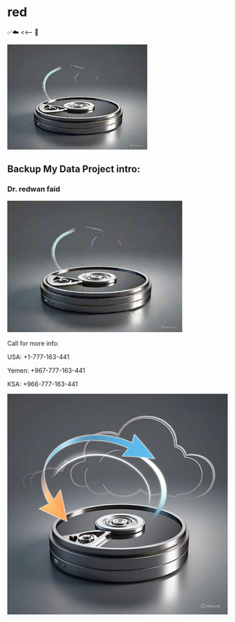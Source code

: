 # red

✅☁️ <<-- 🧊


![logoanim](https://github.com/BackupMyData/red/blob/main/red.gif)


## Backup My Data Project intro:
### Dr. redwan faid


<img src="red.gif" alt="وصف الصورة" width="400">

Call for more info: 

USA:
+1-777-163-441

Yemen:
+967-777-163-441 

KSA:
+966-777-163-441


![Logo](https://github.com/BackupMyData/red/blob/main/logo.jpg)
